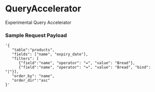 # QueryAccelerator

Experimental Query Accelerator

### Sample Request Payload

```
'{
   "table":"products",
   "fields": ["name", "expiry_date"],
   "filters": [
      {"field":"name", "operator": "=", "value": "Bread"},
      {"field":"name", "operator": "=", "value": "Bread", "bind": "|"}],
   "order_by": "name",
   "order_dir":"asc"
}'
```
